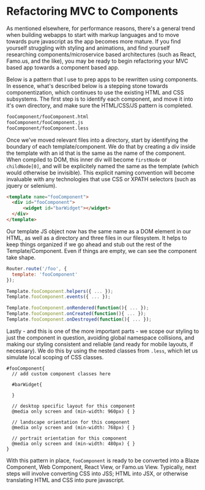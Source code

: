 Refactoring MVC to Components  
=================================================

As mentioned elsewhere, for performance reasons, there's a general trend when building webapps to start with markup languages and to move towards pure javascript as the app becomes more mature.  If you find yourself struggling with styling and animations, and find yourself researching components/microservice based architectures (such as React, Famo.us, and the like), you may be ready to begin refactoring your MVC based app towards a component based app.

Below is a pattern that I use to prep apps to be rewritten using components.  In essence, what's described below is a stepping stone towards componentization, which continues to use the existing HTML and CSS subsystems.  The first step is to identify each component, and move it into it's own directory, and make sure the HTML/CSS/JS pattern is completed.

````sh
fooComponent/fooComponent.html
fooComponent/fooComponent.js
fooComponent/fooComponent.less
````

Once we've moved relevant files into a directory, start by identifying the boundary of each template/component.  We do that by creating a div inside the template with an id that is the same as the name of the component.  When compiled to DOM, this inner div will become ``firstNode`` or ``childNode[0]``, and will be explicitely named the same as the template (which would otherwise be invisible).  This explicit naming convention will become invaluable with any technologies that use CSS or XPATH selectors (such as jquery or selenium).   

````html
<template name="fooComponent">
  <div id="fooComponent">
      <widget id="barWidget"></widget>
  </div>
</template>
````

Our template JS object now has the same name as a DOM element in our HTML, as well as a directory and three files in our filesystem.  It helps to keep things organized if we go ahead and stub out the rest of the Template/Component.  Even if things are empty, we can see the component take shape.

````js
Router.route('/foo', {
  template: 'fooComponent'
});

Template.fooComponent.helpers({ ... });
Template.fooComponent.events({ ... });

Template.fooComponent.onRendered(function(){ ... });
Template.fooComponent.onCreated(function(){ ... });
Template.fooComponent.onDestroyed(function(){ ... });
````

Lastly - and this is one of the more important parts - we scope our styling to just the component in question, avoiding global namespace collisions, and making our styling consistent and reliable (and ready for mobile layouts, if necessary).  We do this by using the nested classes from ``.less``, which let us simulate local scoping of CSS classes.  

````less
#fooComponent{
  // add custom component classes here
  
  #barWidget{
  
  }

  // desktop specific layout for this component
  @media only screen and (min-width: 960px) { }

  // landscape orientation for this component
  @media only screen and (min-width: 768px) { }

  // portrait orientation for this component
  @media only screen and (min-width: 480px) { }
}
````

With this pattern in place, ``fooComponent`` is ready to be converted into a Blaze Component, Web Component, React View, or Famo.us View.  Typically, next steps will involve converting CSS into JSS; HTML into JSX, or otherwise translating HTML and CSS into pure javascript.  


